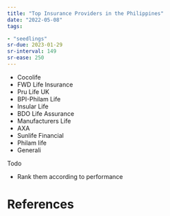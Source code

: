 ```yaml
---
title: "Top Insurance Providers in the Philippines"
date: "2022-05-08"
tags:

- "seedlings"
sr-due: 2023-01-29
sr-interval: 149
sr-ease: 250
---
```


- Cocolife
- FWD Life Insurance
- Pru Life UK
- BPI-Philam Life
- Insular Life
- BDO Life Assurance
- Manufacturers Life
- AXA
- Sunlife Financial
- Philam life
- Generali

Todo
- Rank them according to performance

# References
